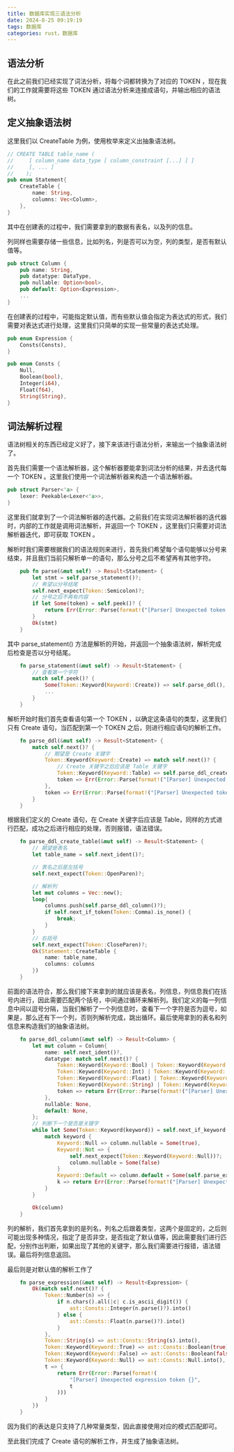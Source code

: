 ```yaml
---
title: 数据库实现三语法分析
date: 2024-8-25 09:19:19
tags: 数据库
categories: rust，数据库
---
```

## 语法分析
在此之前我们已经实现了词法分析，将每个词都转换为了对应的 TOKEN ，现在我们的工作就需要将这些 TOKEN 通过语法分析来连接成语句，并输出相应的语法树。
## 定义抽象语法树
这里我们以 CreateTable 为例，使用枚举来定义出抽象语法树。
```rust
// CREATE TABLE table_name (
//     [ column_name data_type [ column_constraint [...] ] ]
//     [, ... ]
//    );
pub enum Statement{
    CreateTable {
        name: String,
        columns: Vec<Column>,
    },
}
```
其中在创建表的过程中，我们需要拿到的数据有表名，以及列的信息。

列同样也需要存储一些信息，比如列名，列是否可以为空，列的类型，是否有默认值等。
```rust
pub struct Column {
    pub name: String,
    pub datatype: DataType,
    pub nullable: Option<bool>,
    pub default: Option<Expression>,
    ...
}
```
在创建表的过程中，可能指定默认值，而有些默认值会指定为表达式的形式，我们需要对表达式进行处理，这里我们只简单的实现一些常量的表达式处理。
```rust
pub enum Expression {
    Consts(Consts),
}

pub enum Consts {
    Null,
    Boolean(bool),
    Integer(i64),
    Float(f64),
    String(String),
}
```
## 词法解析过程
语法树相关的东西已经定义好了，接下来该进行语法分析，来输出一个抽象语法树了。

首先我们需要一个语法解析器，这个解析器要能拿到词法分析的结果，并去迭代每一个 TOKEN 。这里我们使用一个词法解析器来构造一个语法解析器。
```rust
pub struct Parser<'a> {
    lexer: Peekable<Lexer<'a>>,
}
```
这里我们就拿到了一个词法解析器的迭代器。之前我们在实现词法解析器的迭代器时，内部的工作就是调用词法解析，并返回一个 TOKEN ，这里我们只需要对词法解析器迭代，即可获取 TOKEN 。

解析时我们需要根据我们的语法规则来进行，首先我们希望每个语句能够以分号来结束，并且我们当前只解析单一的语句，那么分号之后不希望再有其他字符。
```rust
    pub fn parse(&mut self) -> Result<Statement> {
        let stmt = self.parse_statement()?;
        // 希望以分号结尾
        self.next_expect(Token::Semicolon)?;
        // 分号之后不再有内容
        if let Some(token) = self.peek()? {
            return Err(Error::Parse(format!("[Parser] Unexpected token {}", token)));
        }
        Ok(stmt)
    }
```
其中 parse_statement() 方法是解析的开始，并返回一个抽象语法树，解析完成后检查是否以分号结尾。
```rust
    fn parse_statement(&mut self) -> Result<Statement> {
        // 查看第一个字符
        match self.peek()? {
            Some(Token::Keyword(Keyword::Create)) => self.parse_ddl(),
            ...
        }
    }
```
解析开始时我们首先查看语句第一个 TOKEN ，以确定这条语句的类型，这里我们只有 Create 语句，当匹配到第一个 TOKEN 之后，则进行相应语句的解析工作。
```rust
    fn parse_ddl(&mut self) -> Result<Statement> {
        match self.next()? {
            // 期望是 Create 关键字
            Token::Keyword(Keyword::Create) => match self.next()? {
                // Create 关键字之后应该是 Table 关键字
                Token::Keyword(Keyword::Table) => self.parse_ddl_create_table(),
                token => Err(Error::Parse(format!("[Parser] Unexpected token {}", token))),
            },
            token => Err(Error::Parse(format!("[Parser] Unexpected token {}", token))),
        }
    }
```
根据我们定义的 Create 语句，在 Create 关键字后应该是 Table，同样的方式进行匹配，成功之后进行相应的处理，否则报错，语法错误。
```rust
    fn parse_ddl_create_table(&mut self) -> Result<Statement> {
        // 期望是表名
        let table_name = self.next_ident()?;

        // 表名之后是左括号
        self.next_expect(Token::OpenParen)?;

        // 解析列
        let mut columns = Vec::new();
        loop{
            columns.push(self.parse_ddl_column()?);
            if self.next_if_token(Token::Comma).is_none() {
                break;
            }
        }
        // 右括号
        self.next_expect(Token::CloseParen)?;
        Ok(Statement::CreateTable { 
            name: table_name, 
            columns: columns 
        })
    }
```
前面的语法符合，那么我们接下来拿到的就应该是表名，列信息，列信息我们在括号内进行，因此需要匹配两个括号，中间通过循环来解析列。我们定义的每一列信息中间以逗号分隔，当我们解析了一个列信息时，查看下一个字符是否为逗号，如果是，那么还有下一个列，否则列解析完成，跳出循环。最后使用拿到的表名和列信息来构造我们的抽象语法树。
```rust
    fn parse_ddl_column(&mut self) -> Result<Column> {
        let mut column = Column{
            name: self.next_ident()?,
            datatype: match self.next()? {
                Token::Keyword(Keyword::Bool) | Token::Keyword(Keyword::Boolean) => DataType::Boolean,
                Token::Keyword(Keyword::Int) | Token::Keyword(Keyword::Integer) => DataType::Integer,
                Token::Keyword(Keyword::Float) | Token::Keyword(Keyword::Double) => DataType::Float,
                Token::Keyword(Keyword::String) | Token::Keyword(Keyword::Text) | Token::Keyword(Keyword::Varchar) => DataType::String,
                token => return Err(Error::Parse(format!("[Parser] Unexpected token {}", token))),
            },
            nullable: None,
            default: None,
        };
        // 判断下一个是否是关键字
        while let Some(Token::Keyword(keyword)) = self.next_if_keyword() {
            match keyword {
                Keyword::Null => column.nullable = Some(true),
                Keyword::Not => {
                    self.next_expect(Token::Keyword(Keyword::Null))?;
                    column.nullable = Some(false)
                }
                Keyword::Default => column.default = Some(self.parse_expression()?),
                k => return Err(Error::Parse(format!("[Parser] Unexpected keyword {}", k))),
            }
        }

        Ok(column)
    }
```
列的解析，我们首先拿到的是列名，列名之后跟着类型，这两个是固定的，之后则可能出现多种情况，指定了是否非空，是否指定了默认值等，因此需要我们进行匹配，分别作出判断，如果出现了其他的关键字，那么我们需要进行报错，语法错误。最后将列信息返回。

最后则是对默认值的解析工作了
```rust
    fn parse_expression(&mut self) -> Result<Expression> {
        Ok(match self.next()? {
            Token::Number(n) => {
                if n.chars().all(|c| c.is_ascii_digit()) {
                    ast::Consts::Integer(n.parse()?).into()
                } else {
                    ast::Consts::Float(n.parse()?).into()
                }
            },
            Token::String(s) => ast::Consts::String(s).into(),
            Token::Keyword(Keyword::True) => ast::Consts::Boolean(true).into(),
            Token::Keyword(Keyword::False) => ast::Consts::Boolean(false).into(),
            Token::Keyword(Keyword::Null) => ast::Consts::Null.into(),
            t => {
                return Err(Error::Parse(format!(
                    "[Parser] Unexpected expression token {}",
                    t
                )))
            }
        })
    }
```
因为我们的表达是只支持了几种常量类型，因此直接使用对应的模式匹配即可。

至此我们完成了 Create 语句的解析工作，并生成了抽象语法树。